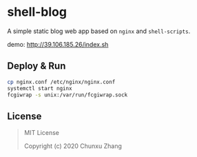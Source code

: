 # shell-blog

A simple static blog web app based on `nginx` and `shell-scripts`.

demo: <http://39.106.185.26/index.sh>


## Deploy & Run

```bash
cp nginx.conf /etc/nginx/nginx.conf
systemctl start nginx
fcgiwrap -s unix:/var/run/fcgiwrap.sock
```


## License

> MIT License
>
> Copyright (c) 2020 Chunxu Zhang
